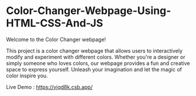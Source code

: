 # Color-Changer-Webpage-Using-HTML-CSS-And-JS

Welcome to the Color Changer webpage! 

This project is a color changer webpage that allows users to interactively modify and experiment with different colors. Whether you're a designer or simply someone who loves colors, our webpage provides a fun and creative space to express yourself. Unleash your imagination and let the magic of color inspire you.

Live Demo : https://vjqd8k.csb.app/
